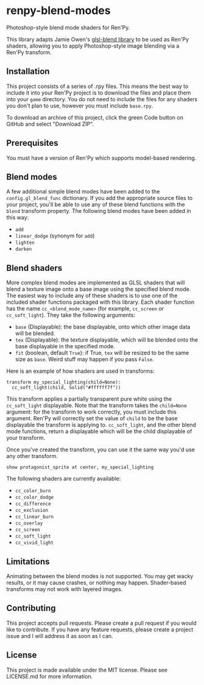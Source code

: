 # renpy-blend-modes
Photoshop-style blend mode shaders for Ren'Py.

This library adapts Jamie Owen's [glsl-blend library](https://github.com/jamieowen/glsl-blend) to be used as Ren'Py shaders, allowing you to apply Photoshop-style image blending via a Ren'Py transform.

## Installation
This project consists of a series of .rpy files. This means the best way to include it into your Ren'Py project is to download the files and place them into your `game` directory. You do not need to include the files for any shaders you don't plan to use, however you must include `base.rpy`.

To download an archive of this project, click the green Code button on GitHub and select "Download ZIP".

## Prerequisites
You must have a version of Ren'Py which supports model-based rendering.

## Blend modes
A few additional simple blend modes have been added to the `config.gl_blend_func` dictionary. If you add the appropriate source files to your project, you'll be able to use any of these blend functions with the `blend` transform property. The following blend modes have been added in this way:

* `add`
* `linear_dodge` (synonym for `add`)
* `lighten`
* `darken`

## Blend shaders
More complex blend modes are implemented as GLSL shaders that will blend a texture image onto a base image using the specified blend mode. The easiest way to include any of these shaders is to use one of the included shader functions packaged with this library. Each shader function has the name `cc_<blend_mode_name>` (for example, `cc_screen` or `cc_soft_light`). They take the following arguments:
* `base` (Displayable): the base displayable, onto which other image data will be blended.
* `tex` (Displayable): the texture displayable, which will be blended onto the base displayable in the specified mode.
* `fit` (boolean, default `True`): if True, `tex` will be resized to be the same size as `base`. Weird stuff may happen if you pass `False`.

Here is an example of how shaders are used in transforms:
```
transform my_special_lighting(child=None):
  cc_soft_light(child, Solid("#ffffff7f"))
```

This transform applies a partially transparent pure white using the `cc_soft_light` displayable. Note that the transform takes the `child=None` argument: for the transform to work correctly, you must include this argument. Ren'Py will correctly set the value of `child` to be the base displayable the transform is applying to. `cc_soft_light`, and the other blend mode functions, return a displayable which will be the child displayable of your transform.

Once you've created the transform, you can use it the same way you'd use any other transform.
```
show protagonist_sprite at center, my_special_lighting
```

The following shaders are currently available:
* `cc_color_burn`
* `cc_color_dodge`
* `cc_difference`
* `cc_exclusion`
* `cc_linear_burn`
* `cc_overlay`
* `cc_screen`
* `cc_soft_light`
* `cc_vivid_light`

## Limitations
Animating between the blend modes is not supported. You may get wacky results, or it may cause crashes, or nothing may happen. Shader-based transforms may not work with layered images.

## Contributing
This project accepts pull requests. Please create a pull request if you would like to contribute. If you have any feature requests, please create a project issue and I will address it as soon as I can.

## License
This project is made available under the MIT license. Please see LICENSE.md for more information.
